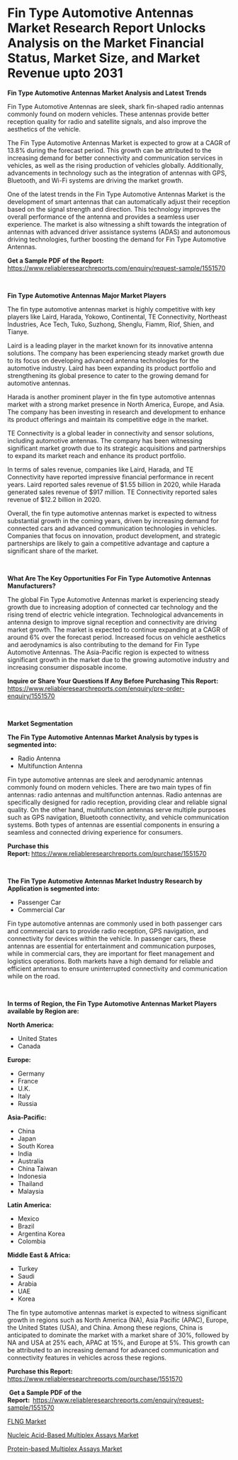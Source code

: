 <p><h1>Fin Type Automotive Antennas Market Research Report Unlocks Analysis on the Market Financial Status, Market Size, and Market Revenue upto 2031</h1></p><p><strong>Fin Type Automotive Antennas Market Analysis and Latest Trends</strong></p>
<p><p>Fin Type Automotive Antennas are sleek, shark fin-shaped radio antennas commonly found on modern vehicles. These antennas provide better reception quality for radio and satellite signals, and also improve the aesthetics of the vehicle. </p><p>The Fin Type Automotive Antennas Market is expected to grow at a CAGR of 13.8% during the forecast period. This growth can be attributed to the increasing demand for better connectivity and communication services in vehicles, as well as the rising production of vehicles globally. Additionally, advancements in technology such as the integration of antennas with GPS, Bluetooth, and Wi-Fi systems are driving the market growth.</p><p>One of the latest trends in the Fin Type Automotive Antennas Market is the development of smart antennas that can automatically adjust their reception based on the signal strength and direction. This technology improves the overall performance of the antenna and provides a seamless user experience. The market is also witnessing a shift towards the integration of antennas with advanced driver assistance systems (ADAS) and autonomous driving technologies, further boosting the demand for Fin Type Automotive Antennas.</p></p>
<p><strong>Get a Sample PDF of the Report:&nbsp;</strong> <a href="https://www.reliableresearchreports.com/enquiry/request-sample/1551570">https://www.reliableresearchreports.com/enquiry/request-sample/1551570</a></p>
<p>&nbsp;</p>
<p><strong>Fin Type Automotive Antennas Major Market Players</strong></p>
<p><p>The fin type automotive antennas market is highly competitive with key players like Laird, Harada, Yokowo, Continental, TE Connectivity, Northeast Industries, Ace Tech, Tuko, Suzhong, Shenglu, Fiamm, Riof, Shien, and Tianye.</p><p>Laird is a leading player in the market known for its innovative antenna solutions. The company has been experiencing steady market growth due to its focus on developing advanced antenna technologies for the automotive industry. Laird has been expanding its product portfolio and strengthening its global presence to cater to the growing demand for automotive antennas.</p><p>Harada is another prominent player in the fin type automotive antennas market with a strong market presence in North America, Europe, and Asia. The company has been investing in research and development to enhance its product offerings and maintain its competitive edge in the market.</p><p>TE Connectivity is a global leader in connectivity and sensor solutions, including automotive antennas. The company has been witnessing significant market growth due to its strategic acquisitions and partnerships to expand its market reach and enhance its product portfolio.</p><p>In terms of sales revenue, companies like Laird, Harada, and TE Connectivity have reported impressive financial performance in recent years. Laird reported sales revenue of $1.55 billion in 2020, while Harada generated sales revenue of $917 million. TE Connectivity reported sales revenue of $12.2 billion in 2020.</p><p>Overall, the fin type automotive antennas market is expected to witness substantial growth in the coming years, driven by increasing demand for connected cars and advanced communication technologies in vehicles. Companies that focus on innovation, product development, and strategic partnerships are likely to gain a competitive advantage and capture a significant share of the market.</p></p>
<p>&nbsp;</p>
<p><strong>What Are The Key Opportunities For Fin Type Automotive Antennas Manufacturers?</strong></p>
<p><p>The global Fin Type Automotive Antennas market is experiencing steady growth due to increasing adoption of connected car technology and the rising trend of electric vehicle integration. Technological advancements in antenna design to improve signal reception and connectivity are driving market growth. The market is expected to continue expanding at a CAGR of around 6% over the forecast period. Increased focus on vehicle aesthetics and aerodynamics is also contributing to the demand for Fin Type Automotive Antennas. The Asia-Pacific region is expected to witness significant growth in the market due to the growing automotive industry and increasing consumer disposable income.</p></p>
<p><strong>Inquire or Share Your Questions If Any Before Purchasing This Report:</strong> <a href="https://www.reliableresearchreports.com/enquiry/pre-order-enquiry/1551570">https://www.reliableresearchreports.com/enquiry/pre-order-enquiry/1551570</a></p>
<p>&nbsp;</p>
<p><strong>Market Segmentation</strong></p>
<p><strong>The Fin Type Automotive Antennas Market Analysis by types is segmented into:</strong></p>
<p><ul><li>Radio Antenna</li><li>Multifunction Antenna</li></ul></p>
<p><p>Fin type automotive antennas are sleek and aerodynamic antennas commonly found on modern vehicles. There are two main types of fin antennas: radio antennas and multifunction antennas. Radio antennas are specifically designed for radio reception, providing clear and reliable signal quality. On the other hand, multifunction antennas serve multiple purposes such as GPS navigation, Bluetooth connectivity, and vehicle communication systems. Both types of antennas are essential components in ensuring a seamless and connected driving experience for consumers.</p></p>
<p><strong>Purchase this Report:&nbsp;</strong><a href="https://www.reliableresearchreports.com/purchase/1551570">https://www.reliableresearchreports.com/purchase/1551570</a></p>
<p>&nbsp;</p>
<p><strong>The Fin Type Automotive Antennas Market Industry Research by Application is segmented into:</strong></p>
<p><ul><li>Passenger Car</li><li>Commercial Car</li></ul></p>
<p><p>Fin type automotive antennas are commonly used in both passenger cars and commercial cars to provide radio reception, GPS navigation, and connectivity for devices within the vehicle. In passenger cars, these antennas are essential for entertainment and communication purposes, while in commercial cars, they are important for fleet management and logistics operations. Both markets have a high demand for reliable and efficient antennas to ensure uninterrupted connectivity and communication while on the road.</p></p>
<p>&nbsp;</p>
<p><strong>In terms of Region, the Fin Type Automotive Antennas Market Players available by Region are:</strong></p>
<p>
    <p> <strong> North America: </strong>
        <ul>
            <li>United States</li>
            <li>Canada</li>
        </ul>
        </p> 
    <p> <strong> Europe: </strong>
        <ul>
            <li>Germany</li>
            <li>France</li>
            <li>U.K.</li>
            <li>Italy</li>
            <li>Russia</li>
        </ul>
        </p> 
    <p> <strong> Asia-Pacific: </strong>
        <ul>
            <li>China</li>
            <li>Japan</li>
            <li>South Korea</li>
            <li>India</li>
            <li>Australia</li>
            <li>China Taiwan</li>
            <li>Indonesia</li>
            <li>Thailand</li>
            <li>Malaysia</li>
        </ul>
        </p> 
    <p> <strong> Latin America: </strong>
        <ul>
            <li>Mexico</li>
            <li>Brazil</li>
            <li>Argentina Korea</li>
            <li>Colombia</li>
        </ul>
        </p> 
    <p> <strong> Middle East & Africa: </strong>
        <ul>
            <li>Turkey</li>
            <li>Saudi</li>
            <li>Arabia</li>
            <li>UAE</li>
            <li>Korea</li>
        </ul>
    </p>
    </p>
<p><p>The fin type automotive antennas market is expected to witness significant growth in regions such as North America (NA), Asia Pacific (APAC), Europe, the United States (USA), and China. Among these regions, China is anticipated to dominate the market with a market share of 30%, followed by NA and USA at 25% each, APAC at 15%, and Europe at 5%. This growth can be attributed to an increasing demand for advanced communication and connectivity features in vehicles across these regions.</p></p>
<p><strong>Purchase this Report: </strong><a href="https://www.reliableresearchreports.com/purchase/1551570">https://www.reliableresearchreports.com/purchase/1551570</a></p>
<p>&nbsp;<strong>Get a Sample PDF of the Report:&nbsp;&nbsp;</strong><a href="https://www.reliableresearchreports.com/enquiry/request-sample/1551570">https://www.reliableresearchreports.com/enquiry/request-sample/1551570</a></p>
<p><strong></strong></p>
<p><p><a href="https://view.publitas.com/reportprime-1/global-flng-market-by-types-applications-and-major-players-with-regional-growth-rate-analysis-and-development-situation-from-2024-to-2031/">FLNG Market</a></p><p><a href="https://view.publitas.com/reportprime-1/nucleic-acid-based-multiplex-assays-market-size-growth-and-forecast-from-2023-2030/">Nucleic Acid-Based Multiplex Assays Market</a></p><p><a href="https://view.publitas.com/reportprime-1/insights-into-protein-based-multiplex-assays-market-size-analysing-market-share-trends-and-growth-from-2023-to-2030/">Protein-based Multiplex Assays Market</a></p></p>